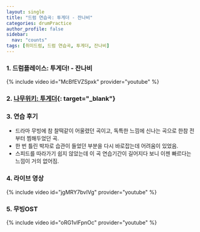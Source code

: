 ```yaml
---
layout: single
title: "드럼 연습곡: 투게더 - 잔나비"
categories: drumPractice
author_profile: false
sidebar:
  nav: "counts"
tags: [취미드럼, 드럼 연습곡, 투게더, 잔나비]
---
```


### 1. 드럼플레이스: 투게더! - 잔나비

{% include video id="McBfEVZSpxk" provider="youtube" %}


### 2. [나무위키: 투게더](https://namu.wiki/w/%ED%88%AC%EA%B2%8C%EB%8D%94!){: target="_blank"}

### 3. 연습 후기

- 드라마 무빙에 참 찰떡같이 어울렸던 곡이고, 독특한 느낌에 신나는 곡으로 한참 전부터 찜해두었던 곡.
- 한 번 틀린 박자로 습관이 들었던 부분을 다시 바로잡는데 어려움이 있었음.
- 스피드를 따라가기 쉽지 않았는데 이 곡 연습기간이 길어지다 보니 이젠 빠르다는 느낌이 거의 없어짐.

### 4. 라이브 영상

{% include video id="jgMRY7bvIVg" provider="youtube" %}

### 5. 무빙OST

{% include video id="oRG1vIFpnOc" provider="youtube" %}
